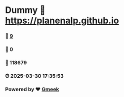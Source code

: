 # Dummy :link: https://planenalp.github.io 
### :page_facing_up: [9](https://planenalp.github.io/tag.html) 
### :speech_balloon: 0 
### :hibiscus: 118679 
### :alarm_clock: 2025-03-30 17:35:53 
### Powered by :heart: [Gmeek](https://github.com/Meekdai/Gmeek)
